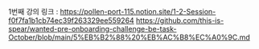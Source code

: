 1번째 강의 링크 : https://pollen-port-115.notion.site/1-2-Session-f0f7fa1b1cb74ec39f263329ee559264
https://github.com/this-is-spear/wanted-pre-onboarding-challenge-be-task-October/blob/main/5%EB%B2%88%20%EB%AC%B8%EC%A0%9C.md
